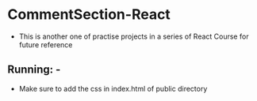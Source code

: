 # CommentSection-React

- This is another one of practise projects in a series of React Course for future reference

## Running: -
- Make sure to add the css in index.html of public directory
